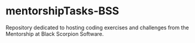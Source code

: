 # mentorshipTasks-BSS
Repository dedicated to hosting coding exercises and challenges from the Mentorship at Black Scorpion Software.
